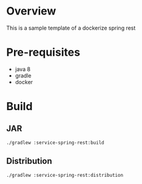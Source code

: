 # Overview
This is a sample template of a dockerize spring rest

# Pre-requisites
- java 8
- gradle
- docker

# Build

## JAR
`./gradlew :service-spring-rest:build`

## Distribution
`./gradlew :service-spring-rest:distribution`